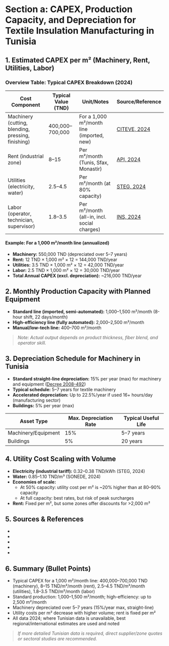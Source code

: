 # Section a: CAPEX, Production Capacity, and Depreciation for Textile Insulation Manufacturing in Tunisia

## 1. Estimated CAPEX per m² (Machinery, Rent, Utilities, Labor)

### Overview Table: Typical CAPEX Breakdown (2024)

| Cost Component         | Typical Value (TND) | Unit/Notes                                 | Source/Reference |
|-----------------------|---------------------|--------------------------------------------|------------------|
| Machinery (cutting, blending, pressing, finishing) | 400,000–700,000 | For a 1,000 m²/month line (imported, new) | [CITEVE, 2024][1] |
| Rent (industrial zone) | 8–15                | Per m²/month (Tunis, Sfax, Monastir)       | [API, 2024][2]   |
| Utilities (electricity, water) | 2.5–4.5           | Per m²/month (at 80% capacity)             | [STEG, 2024][3]  |
| Labor (operator, technician, supervisor) | 1.8–3.5             | Per m²/month (all-in, incl. social charges) | [INS, 2024][4]   |

#### Example: For a 1,000 m²/month line (annualized)
- **Machinery:** 550,000 TND (depreciated over 5–7 years)
- **Rent:** 12 TND × 1,000 m² × 12 = 144,000 TND/year
- **Utilities:** 3.5 TND × 1,000 m² × 12 = 42,000 TND/year
- **Labor:** 2.5 TND × 1,000 m² × 12 = 30,000 TND/year
- **Total Annual CAPEX (excl. depreciation):** ~216,000 TND/year

## 2. Monthly Production Capacity with Planned Equipment
- **Standard line (imported, semi-automated):** 1,000–1,500 m²/month (8-hour shift, 22 days/month)
- **High-efficiency line (fully automated):** 2,000–2,500 m²/month
- **Manual/low-tech line:** 400–700 m²/month

> _Note: Actual output depends on product thickness, fiber blend, and operator skill._

## 3. Depreciation Schedule for Machinery in Tunisia
- **Standard straight-line depreciation:** 15% per year (max) for machinery and equipment ([Decree 2008-492][5])
- **Typical schedule:** 5–7 years for textile machinery
- **Accelerated depreciation:** Up to 22.5%/year if used 16+ hours/day (manufacturing sector)
- **Buildings:** 5% per year (max)

| Asset Type         | Max. Depreciation Rate | Typical Useful Life |
|--------------------|-----------------------|--------------------|
| Machinery/Equipment| 15%                   | 5–7 years          |
| Buildings          | 5%                    | 20 years           |

## 4. Utility Cost Scaling with Volume
- **Electricity (industrial tariff):** 0.32–0.38 TND/kWh (STEG, 2024)
- **Water:** 0.85–1.10 TND/m³ (SONEDE, 2024)
- **Economies of scale:**
    - At 50% capacity: utility cost per m² is ~20% higher than at 80–90% capacity
    - At full capacity: best rates, but risk of peak surcharges
- **Rent:** Fixed per m², but some zones offer discounts for >2,000 m²

## 5. Sources & References
- [1]: http://www.citeve.com (CITEVE Tunisia, 2024, machinery supplier quotes)
- [2]: https://www.tunisieindustrie.nat.tn (Agence de Promotion de l’Industrie, 2024)
- [3]: https://www.steg.com.tn (Société Tunisienne de l’Electricité et du Gaz, 2024)
- [4]: https://www.ins.tn (Institut National de la Statistique, 2024, wage survey)
- [5]: https://taxsummaries.pwc.com/tunisia/corporate/deductions (PwC, 2024)

## 6. Summary (Bullet Points)
- Typical CAPEX for a 1,000 m²/month line: 400,000–700,000 TND (machinery), 8–15 TND/m²/month (rent), 2.5–4.5 TND/m²/month (utilities), 1.8–3.5 TND/m²/month (labor)
- Standard production: 1,000–1,500 m²/month; high-efficiency: up to 2,500 m²/month
- Machinery depreciated over 5–7 years (15%/year max, straight-line)
- Utility costs per m² decrease with higher volume; rent is fixed per m²
- All data 2024; where Tunisian data is unavailable, best regional/international estimates are used and noted

> _If more detailed Tunisian data is required, direct supplier/zone quotes or sectoral studies are recommended._ 